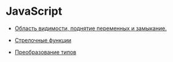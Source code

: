 # JavaScript

- [Область видимости, поднятие переменных и замыкание.](scope_hoisting_closers)

- [Стрелочные функции](arrow_functions)
  
- [Преобразование типов](type_conversions)
 
